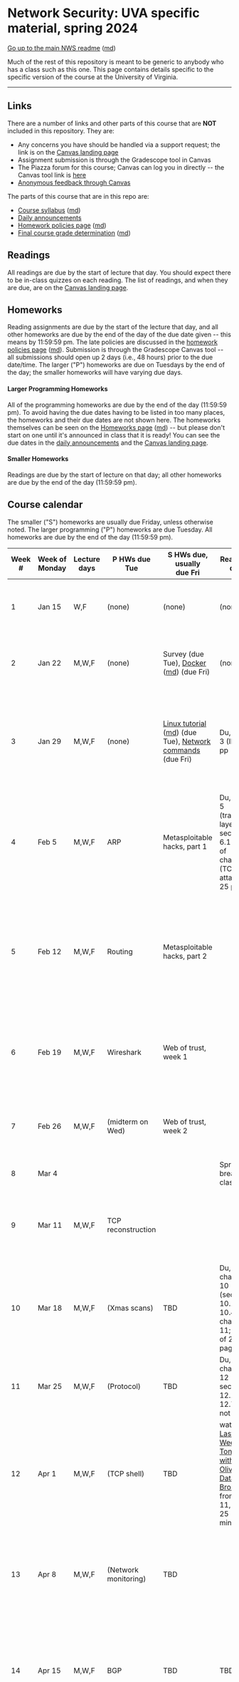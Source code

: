 Network Security: UVA specific material, spring 2024
==================================================

[Go up to the main NWS readme](../readme.html) ([md](../readme.md))

Much of the rest of this repository is meant to be generic to anybody who has a class such as this one. This page contains details specific to the specific version of the course at the University of Virginia.

------------------------------------------------------------

Links
-----

There are a number of links and other parts of this course that are **NOT** included in this repository. They are:

- Any concerns you have should be handled via a support request; the link is on the [Canvas landing page][1]
- Assignment submission is through the Gradescope tool in Canvas
- The Piazza forum for this course; Canvas can log you in directly -- the Canvas tool link is [here](https://canvas.its.virginia.edu/courses/92875/external_tools/21)
- [Anonymous feedback through Canvas](https://canvas.its.virginia.edu/courses/92875/external_tools/5876)

<!-- no longer available in canvas:

- ~~[Email list archive](...): not a canvas tool~~
- ~~[Anonymous feedback](...): not a canvas tool~~

--> 

The parts of this course that are in this repo are:

- [Course syllabus](syllabus.html) ([md](syllabus.md))
- [Daily announcements](daily-announcements.html#/)
- [Homework policies page](hw-policies.html) ([md](hw-policies.md))
- [Final course grade determination](grades.html) ([md](grades.md))


Readings
--------

<!-- All scholarly articles (such as from the ACM digital library) can be obtained from free from any UVA wireless network. Some of them you will *NOT* be able to get it for free from your home Internet provider such as Comcast (unless you live in a UVA dorm, of course) without using a UVA VPN. -->

All readings are due by the start of lecture that day. You should expect there to be in-class quizzes on each reading.  The list of readings, and when they are due, are on the [Canvas landing page][1].


Homeworks
---------

Reading assignments are due by the start of the lecture that day, and all other homeworks are due by the end of the day of the due date given -- this means by 11:59:59 pm. The late policies are discussed in the [homework policies page](hw-policies.html) ([md](hw-policies.md)). Submission is through the Gradescope Canvas tool -- all submissions should open up 2 days (i.e., 48 hours) prior to the due date/time. The larger ("P") homeworks are due on Tuesdays by the end of the day; the smaller homeworks will have varying due days.


#### Larger Programming Homeworks

All of the programming homeworks are due by the end of the day (11:59:59 pm). To avoid having the due dates having to be listed in too many places, the homeworks and their due dates are not shown here. The homeworks themselves can be seen on the [Homeworks page](../hws/index.html) ([md](../hws/index.md)) -- but please don't start on one until it's announced in class that it is ready! You can see the due dates in the [daily announcements](daily-announcements.html#/) and the [Canvas landing page][1].


#### Smaller Homeworks

Readings are due by the start of lecture on that day; all other homeworks are due by the end of the day (11:59:59 pm).



Course calendar
---------------

The smaller ("S") homeworks are usually due Friday, unless otherwise noted.  The larger programming ("P") homeworks are due Tuesday.  All homeworks are due by the end of the day (11:59:59 pm).

| Week<br># | Week&nbsp;of<br>Monday | Lecture<br>days | P HWs due Tue | S HWs due, usually <br> due Fri | Readings due | Expected Topics | Actual Progress |
|---|---|---|---|---|---|---|---|
| 1 | Jan 15 | W,F | (none) | (none) | (none) | [Introduction](../slides/introduction.html#/); [Physical layer](../slides/physical-layer.html#/) | Wed: introduction (finished); Fri: physical layer (finished) |
| 2 | Jan 22 | M,W,F | (none) | Survey (due Tue), [Docker](../hws/docker/index.html) ([md](../hws/docker/index.md)) (due Fri) | (none) | [Data link layer](../slides/link-layer.html#/) | Mon: link layer to 5.5; Wed: link layer to 8.5; Fri: finished link layer |
| 3 | Jan 29 | M,W,F | (none) | [Linux tutorial](../hws/linux/index.html) ([md](../hws/linux/index.md)) (due Tue), [Network commands](../hws/netcmds/) (due Fri) | Du, chap 3 (IP); 22 pp | [Network layer](../slides/network-layer.html#/) | Mon: network layer to 5.3; Wed: network layer to 6.3; Fri: transport layer to 5.15, packets to 5.4 |
| 4 | Feb 5 | M,W,F | ARP | Metasploitable hacks, part 1 | Du, chap 5 (transport layer), sections 6.1-6.3 of chapter 6 (TCP attacks); 25 pp | [Packet capture & analysis](../slides/packets.html#/); [Transport layer](../slides/transport-layer.html#/) | Mon: finished network layer, packets to 4.4; Wed: packets to 5.2, transport-layer to 5.3; Fri: ... |
| 5 | Feb 12 | M,W,F | Routing | Metasploitable hacks, part 2 |  | [Transport layer](../slides/transport-layer.html#/), [Firewalls & evasion](../slides/firewalls.html#/) | Mon: finished packets; transport-layer to 7.11; Wed: transport layer to 9.4; Fri: finished transport layer, firewalls to 3.3 |
| 6 | Feb 19 | M,W,F | Wireshark | Web of trust, week 1 |  | [Firewalls & evasion](../slides/firewalls.html#/), [Encryption](../slides/encryption.html#/) | Mon: firewalls to 7.6; Wed: finished firewalls, encryption to 3.8; Fri: encryption to 4.4 |
| 7 | Feb 26 | M,W,F | (midterm on Wed) | Web of trust, week 2 |  | [Encryption](../slides/encryption.html#/) | Mon: encryption to 5.13; Wed: midterm; Fri: [WoT](../hws/weboftrust/index.html) work day |
| 8 | Mar 4 |  |  |  | Spring break (no classes) |  |  |
| 9 | Mar 11 | M,W,F | TCP reconstruction |  |  | [Encryption](../slides/encryption.html#/) | Mon: encryption to 6.16; Wed: encryption to 7.15; Fri: finished encryption |
| 10 | Mar 18 | M,W,F | (Xmas scans) | TBD | Du, chapter 10 (sections 10.1 – 10.4) and chapter 11; total of 28 pages | [DNS](../slides/dns.html#/) | Mon: dns to 3.19; Wed: DNS to 4.7; Fri: DNS to 4.34 |
| 11 | Mar 25 | M,W,F | (Protocol) | TBD | Du, chapter 12 (BGP): sections 12.1-12.7, but not 12.4 | [DNS](../slides/dns.html#/), [Attacks](../slides/attacks.html#/) | Mon: dns to 5.11; Wed: finished dns, attacks to 4.1; Fri: attacks to 5.1 |
| 12 | Apr 1 | M,W,F | (TCP shell) | TBD | watch [Last Week Tonight with John Oliver: Data Brokers](https://www.youtube.com/watch?v=wqn3gR1WTcA) from Apr 11, 2022; 25 minutes | [Attacks](../slides/attacks.html#/), [BGP](../slides/bgp.html#/) | Mon: finished attacks, bgp to 3.5; Wed: finished bgp; Fri: social engineering to 4.11  |
| 13 | Apr 8 | M,W,F | (Network monitoring) | TBD |  | Network attacks | Mon: finished social engineering; Wed: web security to 3.10 and also xss; Fri: websecurity to 5.11 |
| 14 | Apr 15 | M,W,F | BGP | TBD | TBD | Heartbleed | Mon: finished websecurity, attacks to 6.3; Wed: finished attacks, IDS to 3.11; Fri: finished IDS, malware to 3.13 |
| 15 | Apr 22 | M,W,F | DNS | TBD | TBD | Trojans, rootkits, ransomware; Scanning & fuzzing; Social Engineering |  |
| 16 | Apr 29 | M | SSH MITM | (none) | (none) | Conclusion |  |

[1]: https://canvas.its.virginia.edu/courses/92875
